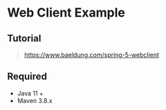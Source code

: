 # Web Client Example

## Tutorial

> https://www.baeldung.com/spring-5-webclient

## Required

- Java 11 +
- Maven 3.8.x
